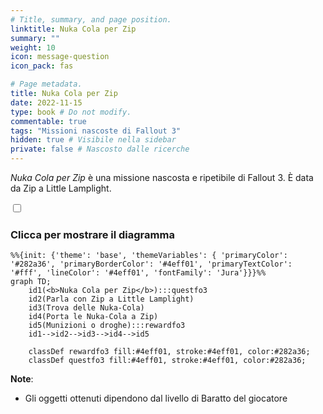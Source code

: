 ```yaml
---
# Title, summary, and page position.
linktitle: Nuka Cola per Zip
summary: ""
weight: 10
icon: message-question
icon_pack: fas

# Page metadata.
title: Nuka Cola per Zip
date: 2022-11-15
type: book # Do not modify.
commentable: true
tags: "Missioni nascoste di Fallout 3"
hidden: true # Visibile nella sidebar
private: false # Nascosto dalle ricerche
---
```


<div class="fo3">

*Nuka Cola per Zip* è una missione nascosta e ripetibile di Fallout 3. È data da Zip a Little Lamplight.



<section class="chart-collapse">
<input type="checkbox" name="collapse2" id="handle2">
<h3 class="handle">
<label for="handle2">Clicca per mostrare il diagramma</label>
</h3>
<div class="content">

```mermaid
%%{init: {'theme': 'base', 'themeVariables': { 'primaryColor': '#282a36', 'primaryBorderColor': '#4eff01', 'primaryTextColor': '#fff', 'lineColor': '#4eff01', 'fontFamily': 'Jura'}}}%%
graph TD;
    id1(<b>Nuka Cola per Zip</b>):::questfo3
    id2(Parla con Zip a Little Lamplight)
    id3(Trova delle Nuka-Cola)
    id4(Porta le Nuka-Cola a Zip)
    id5(Munizioni o droghe):::rewardfo3
    id1-->id2-->id3-->id4-->id5
    
    classDef rewardfo3 fill:#4eff01, stroke:#4eff01, color:#282a36;
    classDef questfo3 fill:#4eff01, stroke:#4eff01, color:#282a36;
```

</div>
</section>

**Note**:
- Gli oggetti ottenuti dipendono dal livello di Baratto del giocatore


</div>